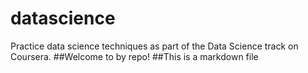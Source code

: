 # datascience
Practice data science techniques as part of the Data Science track on Coursera.
##Welcome to by repo!
##This is a markdown file
